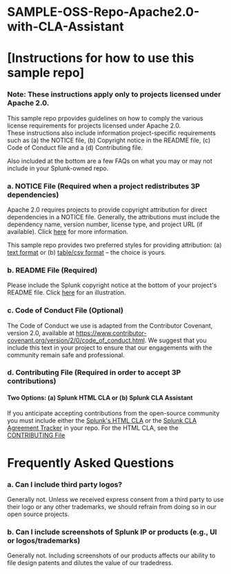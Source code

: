# SAMPLE-OSS-Repo-Apache2.0-with-CLA-Assistant

# [Instructions for how to use this sample repo]

### Note: These instructions apply only to projects licensed under Apache 2.0.

This sample repo prpovides guidelines on how to comply the various license requirements for projects licensed under Apache 2.0.  
These instructions also include information project-specific requirements such as (a) the NOTICE file, 
(b) Copyright notice in the README file, (c) Code of Conduct file and a (d) Contributing file.

Also included at the bottom are a few FAQs on what you may or may not include in your Splunk-owned repo.

### a. NOTICE File (Required when a project redistributes 3P dependencies)

Apache 2.0 requires projects to provide copyright attribution for direct dependencies in a NOTICE file.  Generally, the attributions must include the dependency name, version number, license type, and project URL (if available). Click [here](https://infra.apache.org/licensing-howto.html)
for more information.

This sample repo provides two preferred styles for providing attribution:  (a) [text format](https://github.com/mbunda-splunk/SAMPLE-OSS-Repo-Apache2.0-with-CLA-Assistant/blob/main/NOTICE_Option1) or (b) [table/csv format](https://github.com/mbunda-splunk/SAMPLE-OSS-Repo-Apache2.0-with-CLA-Assistant/blob/main/NOTICE_Option2.csv) – the choice is yours.

### b. README File (Required)

Please include the Splunk copyright notice at the bottom of your project's README file.  Click [here](https://github.com/mbunda-splunk/SAMPLE-OSS-Repo-Apache2.0-with-HTML-CLA/blob/main/Sample_README.md) for an illustration. 

### c. Code of Conduct File (Optional)

The Code of Conduct we use is adapted from the Contributor Covenant, version 2.0, available at https://www.contributor-covenant.org/version/2/0/code_of_conduct.html.  We suggest that you include this text in your project to ensure that our engagements with the community remain safe and professional.

### d. Contributing File (Required in order to accept 3P contributions)

#### Two Options: (a) Splunk HTML CLA or (b) Splunk CLA Assistant

If you anticipate accepting contributions from the open-source community you must include either the [Splunk's HTML CLA](https://www.splunk.com/en_us/form/contributions.html) or the [Splunk CLA Agreement Tracker](https://github.com/splunk/cla-agreement) in your repo.  For the HTML CLA, see the [CONTRIBUTING File](https://github.com/mbunda-splunk/SAMPLE-OSS-Repo-Apache2.0-with-HTML-CLA/blob/main/CONTRIBUTING_Sample1.md) 

# Frequently Asked Questions

### a. Can I include third party logos?
Generally not.  Unless we received express consent from a third party to use their logo or any other trademarks, we should refrain from doing so in our open source projects.

### b. Can I include screenshots of Splunk IP or products (e.g., UI or logos/trademarks)
Generally not.  Including screenshots of our products affects our ability to file design patents and dilutes the value of our tradedress. 

